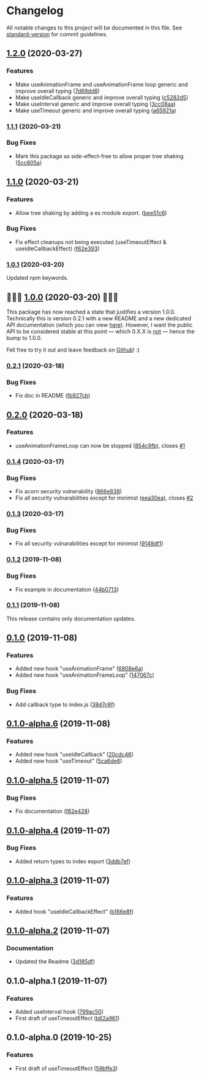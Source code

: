 # Changelog

All notable changes to this project will be documented in this file. See [standard-version](https://github.com/conventional-changelog/standard-version) for commit guidelines.

## [1.2.0](https://github.com/EricLambrecht/react-timing-hooks/compare/v1.1.1...v1.2.0) (2020-03-27)


### Features

* Make useAnimationFrame and useAnimationFrame loop generic and improve overall typing ([7d69dd8](https://github.com/EricLambrecht/react-timing-hooks/commit/7d69dd8b025c10ece46e0885c330ca67f647c9dd))
* Make useIdleCallback generic and improve overall typing ([c5282d5](https://github.com/EricLambrecht/react-timing-hooks/commit/c5282d58d2e4dfcf7b379f8afd5db6b405586493))
* Make useInterval generic and improve overall typing ([3cc08aa](https://github.com/EricLambrecht/react-timing-hooks/commit/3cc08aa27277f826077c4cabe5e98c0467dbb4b0))
* Make useTimeout generic and improve overall typing ([a65921a](https://github.com/EricLambrecht/react-timing-hooks/commit/a65921a44334e9c9aa511cb89c957822807a04c4))

### [1.1.1](https://github.com/EricLambrecht/react-timing-hooks/compare/v1.1.0...v1.1.1) (2020-03-21)


### Bug Fixes

* Mark this package as side-effect-free to allow proper tree shaking ([5cc805a](https://github.com/EricLambrecht/react-timing-hooks/commit/5cc805a039d2bf3bcf88e3fc63d954638a421b89))

## [1.1.0](https://github.com/EricLambrecht/react-timing-hooks/compare/v1.0.1...v1.1.0) (2020-03-21)


### Features

* Allow tree shaking by adding a es module export. ([bee51c6](https://github.com/EricLambrecht/react-timing-hooks/commit/bee51c68c88c9d05aeb037d96a7978ee9e01f2aa))


### Bug Fixes

* Fix effect cleanups not being executed (useTimeoutEffect & useIdleCallbackEffect) ([f62e393](https://github.com/EricLambrecht/react-timing-hooks/commit/f62e39399e72b49107fae387698a8bd46cb6607c))

### [1.0.1](https://github.com/EricLambrecht/react-timing-hooks/compare/v1.0.0...v1.0.1) (2020-03-20)

Updated npm keywords.

## 🎉🎉🎉 [1.0.0](https://github.com/EricLambrecht/react-timing-hooks/compare/v0.2.1...v1.0.0) (2020-03-20) 🎉🎉🎉

This package has now reached a state that justifies a version 1.0.0. Technically this is version 0.2.1 with a new README and a new dedicated API documentation (which you can view [here](https://ericlambrecht.github.io/react-timing-hooks)). However, I want the public API to be considered stable at this point — which 0.X.X is [not](https://semver.org/#spec-item-4) — hence the bump to 1.0.0.

Fell free to try it out and leave feedback on [Github](https://github.com/EricLambrecht/react-timing-hooks)! :)

### [0.2.1](https://github.com/EricLambrecht/react-timing-hooks/compare/v0.2.0...v0.2.1) (2020-03-18)


### Bug Fixes

* Fix doc in README ([fb927cb](https://github.com/EricLambrecht/react-timing-hooks/commit/fb927cb11cd1b1336f0788d4ca2d7c10c4df7031))

## [0.2.0](https://github.com/EricLambrecht/react-timing-hooks/compare/v0.1.4...v0.2.0) (2020-03-18)


### Features

* useAnimationFrameLoop can now be stopped ([854c9fb](https://github.com/EricLambrecht/react-timing-hooks/commit/854c9fb2e454c174b1f250e2868ecb125d54a951)), closes [#1](https://github.com/EricLambrecht/react-timing-hooks/issues/1)

### [0.1.4](https://github.com/EricLambrecht/react-timing-hooks/compare/v0.1.2...v0.1.4) (2020-03-17)


### Bug Fixes

* Fix acorn security vulnerability ([866e838](https://github.com/EricLambrecht/react-timing-hooks/commit/866e838dcf9df35ef2b94801c4b5ddea0f5986d8))
* Fix all security vulnarabilities except for minimist ([eea30ea](https://github.com/EricLambrecht/react-timing-hooks/commit/eea30ea7388e6d7fc2eead5ba55c976c78d03506)), closes [#2](https://github.com/EricLambrecht/react-timing-hooks/issues/2)

### [0.1.3](https://github.com/EricLambrecht/react-timing-hooks/compare/v0.1.2...v0.1.3) (2020-03-17)


### Bug Fixes

* Fix all security vulnarabilities except for minimist ([9149df1](https://github.com/EricLambrecht/react-timing-hooks/commit/9149df10c612e6133d1f02e1e61be15487d76ff3))

### [0.1.2](https://github.com/EricLambrecht/react-timing-hooks/compare/v0.1.1...v0.1.2) (2019-11-08)


### Bug Fixes

* Fix example in documentation ([44b0713](https://github.com/EricLambrecht/react-timing-hooks/commit/44b0713cc42cdae41d3fadf41e7ae45bf8291580))

### [0.1.1](https://github.com/EricLambrecht/react-timing-hooks/compare/v0.1.0...v0.1.1) (2019-11-08)

This release contains only documentation updates.

## [0.1.0](https://github.com/EricLambrecht/react-timing-hooks/compare/v0.1.0-alpha.6...v0.1.0) (2019-11-08)


### Features

* Added new hook "useAnimationFrame" ([6808e6a](https://github.com/EricLambrecht/react-timing-hooks/commit/6808e6a418026fc2585695676f9cafc65e0a3b33))
* Added new hook "useAnimationFrameLoop" ([147067c](https://github.com/EricLambrecht/react-timing-hooks/commit/147067cb6a9bcb0d75e2aadb6523b8cad48e525c))


### Bug Fixes

* Add callback type to index.js ([38d7c6f](https://github.com/EricLambrecht/react-timing-hooks/commit/38d7c6ff3d8b9ba81027e99f464a2009cb6a5ad1))

## [0.1.0-alpha.6](https://github.com/EricLambrecht/react-timing-hooks/compare/v0.1.0-alpha.5...v0.1.0-alpha.6) (2019-11-08)


### Features

* Added new hook "useIdleCallback" ([20cdc46](https://github.com/EricLambrecht/react-timing-hooks/commit/20cdc46ebb104352216abefc22dd0f3685291580))
* Added new hook "useTimeout" ([5ca6de6](https://github.com/EricLambrecht/react-timing-hooks/commit/5ca6de6d617c19b3b9757f5f2381ffb79089d9c5))

## [0.1.0-alpha.5](https://github.com/EricLambrecht/react-timing-hooks/compare/v0.1.0-alpha.4...v0.1.0-alpha.5) (2019-11-07)


### Bug Fixes

* Fix documentation ([f82e428](https://github.com/EricLambrecht/react-timing-hooks/commit/f82e42861df397f400dc17b44e29ae83e8c5b2e5))

## [0.1.0-alpha.4](https://github.com/EricLambrecht/react-timing-hooks/compare/v0.1.0-alpha.3...v0.1.0-alpha.4) (2019-11-07)


### Bug Fixes

* Added return types to index export ([3ddb7ef](https://github.com/EricLambrecht/react-timing-hooks/commit/3ddb7efd41afd0537e5141c964d64c6c39dafbbc))

## [0.1.0-alpha.3](https://github.com/EricLambrecht/react-timing-hooks/compare/v0.1.0-alpha.2...v0.1.0-alpha.3) (2019-11-07)


### Features

* Added hook "useIdleCallbackEffect" ([b166e8f](https://github.com/EricLambrecht/react-timing-hooks/commit/b166e8f28274d9b29d3cbc9d23dadd6fbefa2c56))

## [0.1.0-alpha.2](https://github.com/EricLambrecht/react-timing-hooks/compare/v0.1.0-alpha.1...v0.1.0-alpha.2) (2019-11-07)


### Documentation

* Updated the Readme ([3d185df](https://github.com/EricLambrecht/react-timing-hooks/commit/3d185dfd550e0fc2f256ff44c7d5331162a207f0))

## 0.1.0-alpha.1 (2019-11-07)


### Features

* Added useInterval hook ([799ac50](https://github.com/EricLambrecht/react-timing-hooks/commit/799ac506d3881de6ff2732f2bb998b151e960c5f))
* First draft of useTimeoutEffect ([b62a961](https://github.com/EricLambrecht/react-timing-hooks/commit/b62a96108f641c10191ab6b3146238b236f0b5fe))

## 0.1.0-alpha.0 (2019-10-25)


### Features

* First draft of useTimeoutEffect ([59bffe3](https://github.com/EricLambrecht/react-timing-hooks/commit/59bffe34921039c608010d83ef58c0d8e1a268db))
